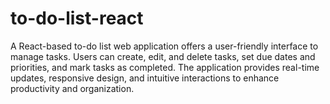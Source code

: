 # to-do-list-react
A React-based to-do list web application offers a user-friendly interface to manage tasks. Users can create, edit, and delete tasks, set due dates and priorities, and mark tasks as completed. The application provides real-time updates, responsive design, and intuitive interactions to enhance productivity and organization.
